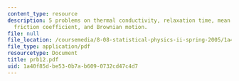 ```yaml
---
content_type: resource
description: 5 problems on thermal conductivity, relaxation time, mean free path,
  friction coefficient, and Brownian motion.
file: null
file_location: /coursemedia/8-08-statistical-physics-ii-spring-2005/1a40f85dbe530b7ab6090732cd47c4d7_prb12.pdf
file_type: application/pdf
resourcetype: Document
title: prb12.pdf
uid: 1a40f85d-be53-0b7a-b609-0732cd47c4d7
---
```

